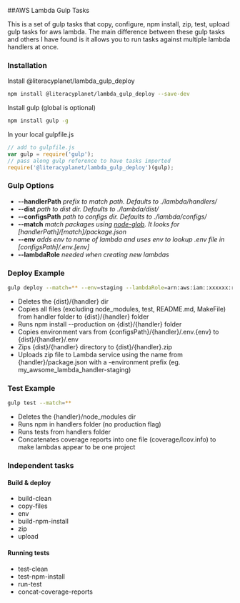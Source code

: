 ##AWS Lambda Gulp Tasks

This is a set of gulp tasks that copy, configure, npm install, zip, test, upload gulp tasks for aws lambda. The main difference between these gulp tasks and others I have found is it allows you to run tasks against multiple lambda handlers at once.

### Installation

Install @literacyplanet/lambda_gulp_deploy

```sh
npm install @literacyplanet/lambda_gulp_deploy --save-dev
```

Install gulp (global is optional)

```sh
npm install gulp -g
```

In your local gulpfile.js

```js
// add to gulpfile.js
var gulp = require('gulp');
// pass along gulp reference to have tasks imported
require('@literacyplanet/lambda_gulp_deploy')(gulp);
```

### Gulp Options

* **--handlerPath** *prefix to match path. Defaults to ./lambda/handlers/*
* **--dist** *path to dist dir. Defaults to ./lambda/dist/*
* **--configsPath** *path to configs dir. Defaults to ./lambda/configs/*
* **--match** *match packages using [node-glob](https://www.npmjs.com/package/glob). It looks for [handlerPath]/[match]/package.json*
* **--env** *adds env to name of lambda and uses env to lookup .env file in [configsPath]/.env.[env]*
* **--lambdaRole** *needed when creating new lambdas*

### Deploy Example

```sh
gulp deploy --match=** --env=staging --lambdaRole=arn:aws:iam::xxxxxx:role/
```

* Deletes the {dist}/{handler} dir
* Copies all files (excluding node_modules, test, README.md, MakeFile) from handler folder to {dist}/{handler} folder
* Runs npm install --production on {dist}/{handler} folder
* Copies environment vars from {configsPath}/{handler}/.env.{env} to {dist}/{handler}/.env
* Zips {dist}/{handler} directory to {dist}/{handler}.zip
* Uploads zip file to Lambda service using the name from {handler}/package.json with a -environment prefix (eg. my_awsome_lambda_handler-staging)

### Test Example

```sh
gulp test --match=**
```

* Deletes the {handler}/node_modules dir
* Runs npm in handlers folder (no production flag)
* Runs tests from handlers folder
* Concatenates coverage reports into one file (coverage/lcov.info) to make lambdas appear to be one project

### Independent tasks

#### Build & deploy
* build-clean
* copy-files
* env
* build-npm-install
* zip
* upload

#### Running tests
* test-clean
* test-npm-install
* run-test
* concat-coverage-reports
